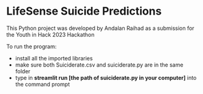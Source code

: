 # LifeSense Suicide Predictions
This Python project was developed by Andalan Raihad as a submission for the Youth in Hack 2023 Hackathon

To run the program:
- install all the imported libraries
- make sure both Suiciderate.csv and suiciderate.py are in the same folder
- type in **streamlit run [the path of suiciderate.py in your computer]** into the command prompt
